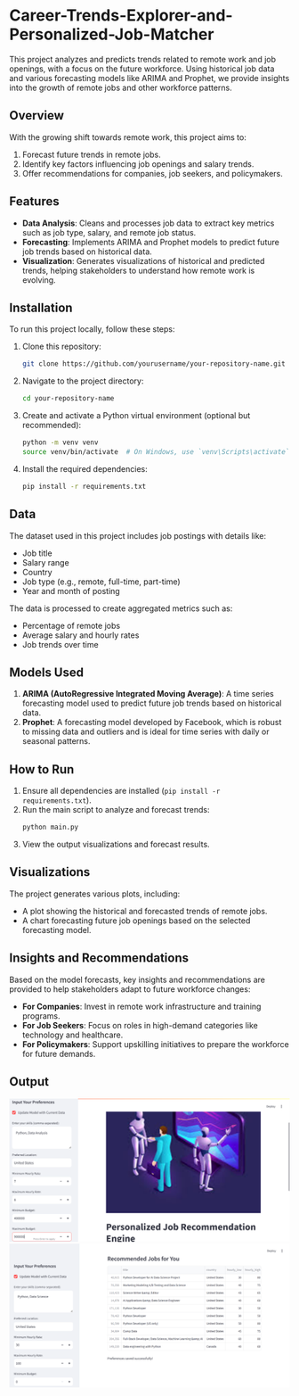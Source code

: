# Career-Trends-Explorer-and-Personalized-Job-Matcher

This project analyzes and predicts trends related to remote work and job openings, with a focus on the future workforce. Using historical job data and various forecasting models like ARIMA and Prophet, we provide insights into the growth of remote jobs and other workforce patterns.

## Overview

With the growing shift towards remote work, this project aims to:

1. Forecast future trends in remote jobs.
2. Identify key factors influencing job openings and salary trends.
3. Offer recommendations for companies, job seekers, and policymakers.

## Features

- **Data Analysis**: Cleans and processes job data to extract key metrics such as job type, salary, and remote job status.
- **Forecasting**: Implements ARIMA and Prophet models to predict future job trends based on historical data.
- **Visualization**: Generates visualizations of historical and predicted trends, helping stakeholders to understand how remote work is evolving.

## Installation

To run this project locally, follow these steps:

1. Clone this repository:
    ```bash
    git clone https://github.com/yourusername/your-repository-name.git
    ```

2. Navigate to the project directory:
    ```bash
    cd your-repository-name
    ```

3. Create and activate a Python virtual environment (optional but recommended):
    ```bash
    python -m venv venv
    source venv/bin/activate  # On Windows, use `venv\Scripts\activate`
    ```

4. Install the required dependencies:
    ```bash
    pip install -r requirements.txt
    ```

## Data

The dataset used in this project includes job postings with details like:

- Job title
- Salary range
- Country
- Job type (e.g., remote, full-time, part-time)
- Year and month of posting

The data is processed to create aggregated metrics such as:

- Percentage of remote jobs
- Average salary and hourly rates
- Job trends over time

## Models Used

1. **ARIMA (AutoRegressive Integrated Moving Average)**: A time series forecasting model used to predict future job trends based on historical data.
2. **Prophet**: A forecasting model developed by Facebook, which is robust to missing data and outliers and is ideal for time series with daily or seasonal patterns.

## How to Run

1. Ensure all dependencies are installed (`pip install -r requirements.txt`).
2. Run the main script to analyze and forecast trends:
    ```bash
    python main.py
    ```
3. View the output visualizations and forecast results.

## Visualizations

The project generates various plots, including:

- A plot showing the historical and forecasted trends of remote jobs.
- A chart forecasting future job openings based on the selected forecasting model.

## Insights and Recommendations

Based on the model forecasts, key insights and recommendations are provided to help stakeholders adapt to future workforce changes:

- **For Companies**: Invest in remote work infrastructure and training programs.
- **For Job Seekers**: Focus on roles in high-demand categories like technology and healthcare.
- **For Policymakers**: Support upskilling initiatives to prepare the workforce for future demands.
## Output 
![Output](https://github.com/minalmmm/Career-Trends-Explorer-and-Personalized-Job-Matcher/blob/main/images/img1.png)
![Output](https://github.com/minalmmm/Career-Trends-Explorer-and-Personalized-Job-Matcher/blob/main/images/img2.png)
